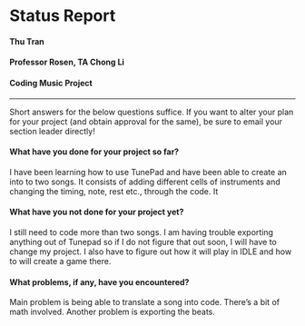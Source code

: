 # Status Report

#### Thu Tran
#### Professor Rosen, TA Chong Li
#### Coding Music Project
***

Short answers for the below questions suffice. If you want to alter your plan for your project (and obtain approval for the same), be sure to email your section leader directly!

#### What have you done for your project so far?
I have been learning how to use TunePad and have been able to create an into to two songs. It consists of adding different cells of instruments and changing the timing, note, rest etc., through the code. It 

#### What have you not done for your project yet?
I still need to code more than two songs. I am having trouble exporting anything out of Tunepad so if I do not figure that out soon, I will have to change my project. I also have to figure out how it will play in IDLE and how to will create a game there. 

#### What problems, if any, have you encountered?
Main problem is being able to translate a song into code. There’s a bit of math involved. Another problem is exporting the beats. 
